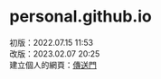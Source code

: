 # personal.github.io
初版：2022.07.15 11:53<br>
改版：2023.02.07 20:25<br>
建立個人的網頁：<a href="https://sc1314520.github.io/personal.github.io/">傳送門</a>
